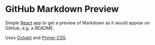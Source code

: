 # GitHub Markdown Preview

Simple [React](https://reactjs.org/) app to get a preview of Markdown as it would appear on GitHub, e.g. a README.

Uses [Octokit](https://github.com/octokit/core.js) and [Primer CSS](https://github.com/primer/css).
